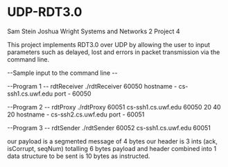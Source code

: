 # UDP-RDT3.0

Sam Stein
Joshua Wright
Systems and Networks 2
Project 4

This project implements RDT3.0 over UDP by allowing the user to input parameters such as delayed, lost and errors in packet transmission via the command line.

--Sample input to the command line --

--Program 1 --
rdtReceiver
	./rdtReceiver 60050
	hostname - cs-ssh1.cs.uwf.edu
	port - 60050

--Program 2 --
rdtProxy
	./rdtProxy 60051 cs-ssh1.cs.uwf.edu 60050 20 40 20
	hostname - cs-ssh2.cs.uwf.edu
	port - 60051

--Program 3 --
rdtSender
	./rdtSender 60052 cs-ssh1.cs.uwf.edu 60051

our payload is a segmented message of 4 bytes
our header is 3 ints (ack, isCorrupt, seqNum) totalling 6 bytes
payload and header combined into 1 data structure to be sent is 10 bytes as instructed.
